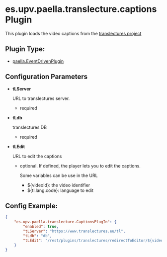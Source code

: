 ---
---

# es.upv.paella.translecture.captionsPlugin

This plugin loads the video captions from the [translectures project](https://www.translectures.eu/)


## Plugin Type:
- [paella.EventDrivenPlugin](../developer/plugin_types.md)

## Configuration Parameters

* **tLServer**

	URL to translectures server.
	- required

* **tLdb**

	translectures DB
	- required

* **tLEdit**

	URL to edit the captions
	- optional. If defined, the player lets you to edit the captions.

	  Some variables can be use in the URL
	  - ${videoId}: the video identifier
	  - ${tl.lang.code}: language to edit


## Config Example:

```json
{
	"es.upv.paella.translecture.CaptionsPlugIn": {
		"enabled": true,
		"tLServer": "https://www.translectures.eu/tl",
		"tLdb": "db",
		"tLEdit": "/rest/plugins/translectures/redirectToEditor/${videoId}?lang=${tl.lang.code}"
	}
}
```
